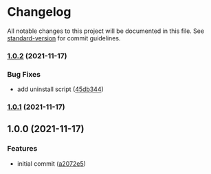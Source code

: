# Changelog

All notable changes to this project will be documented in this file. See [standard-version](https://github.com/conventional-changelog/standard-version) for commit guidelines.

### [1.0.2](https://github.com/therealparmesh/pro-commit/compare/v1.0.1...v1.0.2) (2021-11-17)

### Bug Fixes

- add uninstall script ([45db344](https://github.com/therealparmesh/pro-commit/commit/45db3449baeb9e43f739d8fab7938355f499144f))

### [1.0.1](https://github.com/therealparmesh/pro-commit/compare/v1.0.0...v1.0.1) (2021-11-17)

## 1.0.0 (2021-11-17)

### Features

- initial commit ([a2072e5](https://github.com/therealparmesh/pro-commit/commit/a2072e521ac6fb4b5c8131ebe022fb9728785b08))
